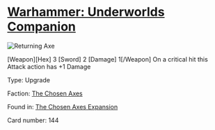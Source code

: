 # [Warhammer: Underworlds Companion](https://guidokessels.github.io/wh-underworlds)

  

![Returning Axe](https://warhammerunderworlds.com/wp-content/uploads/sites/6/2018/02/144_ENG.png)

[Weapon][Hex] 3 [Sword] 2 [Damage] 1[/Weapon] On a critical hit this Attack action has +1 Damage

Type: Upgrade

Faction: [The Chosen Axes](https://guidokessels.github.io/wh-underworlds/factions/the-chosen-axes)

Found in: [The Chosen Axes Expansion](https://guidokessels.github.io/wh-underworlds/locations/the-chosen-axes-expansion)

Card number: 144
